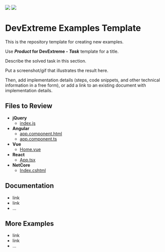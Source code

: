 <!-- default badges list -->
![](https://img.shields.io/endpoint?url=https://codecentral.devexpress.com/api/v1/VersionRange/787614691/23.1.3%2B)
[![](https://img.shields.io/badge/📖_How_to_use_DevExpress_Examples-e9f6fc?style=flat-square)](https://docs.devexpress.com/GeneralInformation/403183)
<!-- default badges end -->
# DevExtreme Examples Template

This is the repository template for creating new examples. 

Use **_Product_ for DevExtreme - _Task_** template for a title. 

Describe the solved task in this section.

Put a screenshot/gif that illustrates the result here.

Then, add implementation details (steps, code snippets, and other technical information in a free form), or add a link to an existing document with implementation details. 

## Files to Review

- **jQuery**
    - [index.js](jQuery/src/index.js)
- **Angular**
    - [app.component.html](Angular/src/app/app.component.html)
    - [app.component.ts](Angular/src/app/app.component.ts)
- **Vue**
    - [Home.vue](Vue/src/components/HomeContent.vue)
- **React**
    - [App.tsx](React/src/App.tsx)
- **NetCore**    
    - [Index.cshtml](ASP.NET%20Core/Views/Home/Index.cshtml)

## Documentation

- link
- link
- ...

## More Examples

- link
- link
- ...
